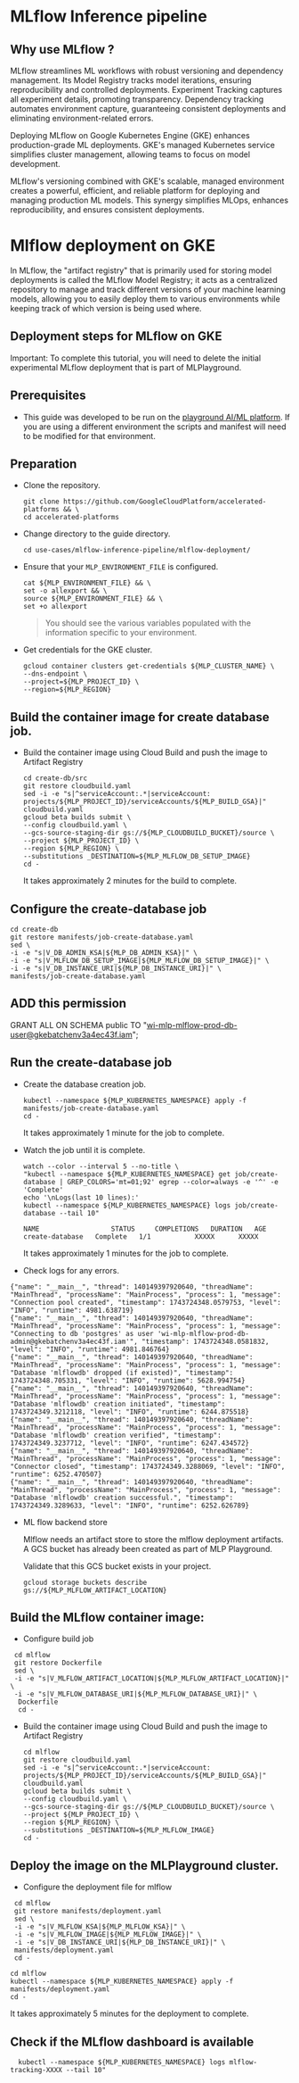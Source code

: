 # MLflow Inference pipeline

## Why use MLflow ?

MLflow streamlines ML workflows with robust versioning and dependency
management. Its Model Registry tracks model iterations, ensuring reproducibility
and controlled deployments. Experiment Tracking captures all experiment details,
promoting transparency. Dependency tracking automates environment capture,
guaranteeing consistent deployments and eliminating environment-related errors.

Deploying MLflow on Google Kubernetes Engine (GKE) enhances production-grade ML
deployments. GKE's managed Kubernetes service simplifies cluster management,
allowing teams to focus on model development.

MLflow's versioning combined with GKE's scalable, managed environment creates a
powerful, efficient, and reliable platform for deploying and managing production
ML models. This synergy simplifies MLOps, enhances reproducibility, and ensures
consistent deployments.

# Mlflow deployment on GKE

In MLflow, the "artifact registry" that is primarily used for storing model
deployments is called the MLflow Model Registry; it acts as a centralized
repository to manage and track different versions of your machine learning
models, allowing you to easily deploy them to various environments while keeping
track of which version is being used where.

## Deployment steps for MLflow on GKE

Important: To complete this tutorial, you will need to delete the initial
experimental MLflow deployment that is part of MLPlayground.

## Prerequisites

- This guide was developed to be run on the
  [playground AI/ML platform](/platforms/gke-aiml/playground/README.md). If you
  are using a different environment the scripts and manifest will need to be
  modified for that environment.

## Preparation

- Clone the repository.

  ```shell
  git clone https://github.com/GoogleCloudPlatform/accelerated-platforms && \
  cd accelerated-platforms
  ```

- Change directory to the guide directory.

  ```shell
  cd use-cases/mlflow-inference-pipeline/mlflow-deployment/
  ```

- Ensure that your `MLP_ENVIRONMENT_FILE` is configured.

  ```shell
  cat ${MLP_ENVIRONMENT_FILE} && \
  set -o allexport && \
  source ${MLP_ENVIRONMENT_FILE} && \
  set +o allexport
  ```

  > You should see the various variables populated with the information specific
  > to your environment.

- Get credentials for the GKE cluster.

  ```shell
  gcloud container clusters get-credentials ${MLP_CLUSTER_NAME} \
  --dns-endpoint \
  --project=${MLP_PROJECT_ID} \
  --region=${MLP_REGION}
  ```

## Build the container image for create database job.

- Build the container image using Cloud Build and push the image to Artifact
  Registry

  ```shell
  cd create-db/src
  git restore cloudbuild.yaml
  sed -i -e "s|^serviceAccount:.*|serviceAccount: projects/${MLP_PROJECT_ID}/serviceAccounts/${MLP_BUILD_GSA}|" cloudbuild.yaml
  gcloud beta builds submit \
  --config cloudbuild.yaml \
  --gcs-source-staging-dir gs://${MLP_CLOUDBUILD_BUCKET}/source \
  --project ${MLP_PROJECT_ID} \
  --region ${MLP_REGION} \
  --substitutions _DESTINATION=${MLP_MLFLOW_DB_SETUP_IMAGE}
  cd -
  ```

  It takes approximately 2 minutes for the build to complete.

## Configure the create-database job

```shell
cd create-db
git restore manifests/job-create-database.yaml
sed \
-i -e "s|V_DB_ADMIN_KSA|${MLP_DB_ADMIN_KSA}|" \
-i -e "s|V_MLFLOW_DB_SETUP_IMAGE|${MLP_MLFLOW_DB_SETUP_IMAGE}|" \
-i -e "s|V_DB_INSTANCE_URI|${MLP_DB_INSTANCE_URI}|" \
manifests/job-create-database.yaml
```

## ADD this permission

GRANT ALL ON SCHEMA public TO
"wi-mlp-mlflow-prod-db-user@gkebatchenv3a4ec43f.iam";

## Run the create-database job

- Create the database creation job.

  ```shell
  kubectl --namespace ${MLP_KUBERNETES_NAMESPACE} apply -f manifests/job-create-database.yaml
  cd -
  ```

  It takes approximately 1 minute for the job to complete.

- Watch the job until it is complete.

  ```shell
  watch --color --interval 5 --no-title \
  "kubectl --namespace ${MLP_KUBERNETES_NAMESPACE} get job/create-database | GREP_COLORS='mt=01;92' egrep --color=always -e '^' -e 'Complete'
  echo '\nLogs(last 10 lines):'
  kubectl --namespace ${MLP_KUBERNETES_NAMESPACE} logs job/create-database --tail 10"
  ```

  ```
  NAME                  STATUS     COMPLETIONS   DURATION   AGE
  create-database   Complete   1/1           XXXXX      XXXXX
  ```

  It takes approximately 1 minutes for the job to complete.

- Check logs for any errors.

```
{"name": "__main__", "thread": 140149397920640, "threadName": "MainThread", "processName": "MainProcess", "process": 1, "message": "Connection pool created", "timestamp": 1743724348.0579753, "level": "INFO", "runtime": 4981.638719}
{"name": "__main__", "thread": 140149397920640, "threadName": "MainThread", "processName": "MainProcess", "process": 1, "message": "Connecting to db 'postgres' as user 'wi-mlp-mlflow-prod-db-admin@gkebatchenv3a4ec43f.iam'", "timestamp": 1743724348.0581832, "level": "INFO", "runtime": 4981.846764}
{"name": "__main__", "thread": 140149397920640, "threadName": "MainThread", "processName": "MainProcess", "process": 1, "message": "Database 'mlflowdb' dropped (if existed)", "timestamp": 1743724348.705331, "level": "INFO", "runtime": 5628.994754}
{"name": "__main__", "thread": 140149397920640, "threadName": "MainThread", "processName": "MainProcess", "process": 1, "message": "Database 'mlflowdb' creation initiated", "timestamp": 1743724349.3212118, "level": "INFO", "runtime": 6244.875518}
{"name": "__main__", "thread": 140149397920640, "threadName": "MainThread", "processName": "MainProcess", "process": 1, "message": "Database 'mlflowdb' creation verified", "timestamp": 1743724349.3237712, "level": "INFO", "runtime": 6247.434572}
{"name": "__main__", "thread": 140149397920640, "threadName": "MainThread", "processName": "MainProcess", "process": 1, "message": "Connector closed", "timestamp": 1743724349.3288069, "level": "INFO", "runtime": 6252.470507}
{"name": "__main__", "thread": 140149397920640, "threadName": "MainThread", "processName": "MainProcess", "process": 1, "message": "Database 'mlflowdb' creation successful.", "timestamp": 1743724349.3289633, "level": "INFO", "runtime": 6252.626789}
```

- ML flow backend store

  Mlflow needs an artifact store to store the mlflow deployment artifacts. A GCS
  bucket has already been created as part of MLP Playground.

  Validate that this GCS bucket exists in your project.

  ```shell
  gcloud storage buckets describe gs://${MLP_MLFLOW_ARTIFACT_LOCATION}
  ```

## Build the MLflow container image:

- Configure build job

```shell
 cd mlflow
 git restore Dockerfile
 sed \
 -i -e "s|V_MLFLOW_ARTIFACT_LOCATION|${MLP_MLFLOW_ARTIFACT_LOCATION}|" \
 -i -e "s|V_MLFLOW_DATABASE_URI|${MLP_MLFLOW_DATABASE_URI}|" \
  Dockerfile
  cd -
```

- Build the container image using Cloud Build and push the image to Artifact
  Registry

  ```shell
  cd mlflow
  git restore cloudbuild.yaml
  sed -i -e "s|^serviceAccount:.*|serviceAccount: projects/${MLP_PROJECT_ID}/serviceAccounts/${MLP_BUILD_GSA}|" cloudbuild.yaml
  gcloud beta builds submit \
  --config cloudbuild.yaml \
  --gcs-source-staging-dir gs://${MLP_CLOUDBUILD_BUCKET}/source \
  --project ${MLP_PROJECT_ID} \
  --region ${MLP_REGION} \
  --substitutions _DESTINATION=${MLP_MLFLOW_IMAGE}
  cd -
  ```

## Deploy the image on the MLPlayground cluster.

- Configure the deployment file for mlflow

```shell
 cd mlflow
 git restore manifests/deployment.yaml
 sed \
 -i -e "s|V_MLFLOW_KSA|${MLP_MLFLOW_KSA}|" \
 -i -e "s|V_MLFLOW_IMAGE|${MLP_MLFLOW_IMAGE}|" \
 -i -e "s|V_DB_INSTANCE_URI|${MLP_DB_INSTANCE_URI}|" \
 manifests/deployment.yaml
 cd -
```

```shell
cd mlflow
kubectl --namespace ${MLP_KUBERNETES_NAMESPACE} apply -f manifests/deployment.yaml
cd -
```

It takes approximately 5 minutes for the deployment to complete.

## Check if the MLflow dashboard is available

```shell
  kubectl --namespace ${MLP_KUBERNETES_NAMESPACE} logs mlflow-tracking-XXXX --tail 10"
```
